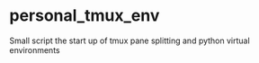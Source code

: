 # personal_tmux_env
Small script the start up of tmux pane splitting and python virtual environments
